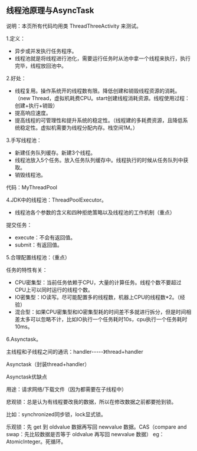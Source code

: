 ## 线程池原理与AsyncTask

说明：本页所有代码均用类 ThreadThreeActivity 来测试。

1.定义：

* 异步或并发执行任务程序。
* 线程池就是将线程进行池化，需要运行任务时从池中拿一个线程来执行，执行完毕，线程放回池中。

2.好处：

* 线程复用。操作系统开的线程数有限。降低创建和销毁线程资源的消耗。（new Thread，虚拟机耗费CPU。start创建线程消耗资源。线程使用过程：创建+执行+销毁）
* 提高响应速度。
* 提高线程的可管理性和提升系统的稳定性。（线程建的多耗费资源，且降低系统稳定性。虚拟机需要为线程分配内存。栈空间1M。）

3.手写线程池：

* 新建任务队列缓存。新建3个线程。
* 线程池放入5个任务。放入任务队列缓存中。线程执行的时候从任务队列中获取。
* 销毁线程池。

代码：MyThreadPool

4.JDK中的线程池：ThreadPoolExecutor。

* 线程池各个参数的含义和四种拒绝策略以及线程池的工作机制（重点）

提交任务：

* execute：不会有返回值。
* submit：有返回值。

5.合理配置线程池：（重点）

任务的特性有关：

* CPU密集型：当前任务依赖于CPU，大量的计算任务。线程个数不要超过CPU上可以同时运行的线程个数。
* IO密集型：IO读写。尽可能配置多的线程数，机器上CPU的线程数*2。（经验）
* 混合型：如果CPU密集型和IO密集型耗的时间差不多就进行拆分，但是时间相差太多可以忽略不计，比如IO执行一个任务耗时10s，cpu执行一个任务耗时10ms。

6.Asynctask。

主线程和子线程之间的通讯：handler-----》thread+handler

Asynctask（封装thread+handler）

Asynctask优缺点

用途：请求网络/下载文件（因为都需要在子线程中）

悲观锁：总是认为有线程要改我的数据，所以在修改数据之前都要抢到锁。

比如：synchronized同步锁，lock显式锁。

乐观锁：先 get 到 oldvalue 数据再写回 newvalue 数据。CAS（compare and swap：先比较数据是否等于 oldvalue 再写回 newvalue 数据）
eg：AtomicInteger。死循环。






